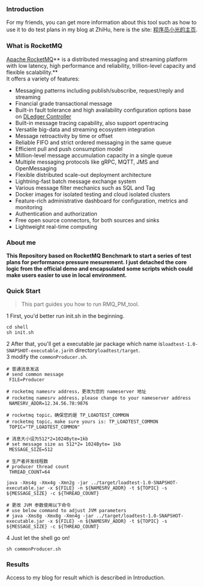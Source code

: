 <a name="pmFVo"></a>
### Introduction
For my friends, you can get more information about this tool such as how to use it to do test plans in my blog at ZhiHu, here is the site: [程序员小光的主页](https://www.zhihu.com/people/dongyaoo_HIT).
<a name="R12Hj"></a>
### What is RocketMQ
[Apache RocketMQ](https://rocketmq.apache.org/)** is a distributed messaging and streaming platform with low latency, high performance and reliability, trillion-level capacity and flexible scalability.**<br />It offers a variety of features:

- Messaging patterns including publish/subscribe, request/reply and streaming
- Financial grade transactional message
- Built-in fault tolerance and high availability configuration options base on [DLedger Controller](https://github.com/apache/rocketmq/blob/develop/docs/en/controller/quick_start.md)
- Built-in message tracing capability, also support opentracing
- Versatile big-data and streaming ecosystem integration
- Message retroactivity by time or offset
- Reliable FIFO and strict ordered messaging in the same queue
- Efficient pull and push consumption model
- Million-level message accumulation capacity in a single queue
- Multiple messaging protocols like gRPC, MQTT, JMS and OpenMessaging
- Flexible distributed scale-out deployment architecture
- Lightning-fast batch message exchange system
- Various message filter mechanics such as SQL and Tag
- Docker images for isolated testing and cloud isolated clusters
- Feature-rich administrative dashboard for configuration, metrics and monitoring
- Authentication and authorization
- Free open source connectors, for both sources and sinks
- Lightweight real-time computing
  <a name="P3cA6"></a>
### About me
**This Repository based on RocketMQ Benchmark to start a series of test plans for performance pressure mesurement. I just detached the core logic from the official demo and encapsulated some scripts which could make users easier to use in local environment.**
<a name="eivF3"></a>
### Quick Start
> This part guides you how to run RMQ_PM_tool.

1  First, you'd better run init.sh in the beginning.
```shell
cd shell
sh init.sh
```
2  After that, you'll get a executable jar package which name is`loadtest-1.0-SNAPSHOT-executable.jar`in directory`loadtest/target`.<br />3  modify the `commonProducer.sh`.
```shell
# 普通消息发送
# send common message
 FILE=Producer

# rocketmq namesrv address，更改为您的 nameserver 地址
# rocketmq namesrv address，please change to your nameserver address
 NAMESRV_ADDR=12.34.56.78:9876

# rocketmq topic，确保您的是 TP_LOADTEST_COMMON
# rocketmq topic，make sure yours is: TP_LOADTEST_COMMON
 TOPIC="TP_LOADTEST_COMMON"

# 消息大小设为512*2=1024Byte=1kb
# set message size as 512*2= 1024Byte= 1kb
 MESSAGE_SIZE=512

# 生产者并发线程数
# producer thread count
 THREAD_COUNT=64

java -Xms4g -Xmx4g -Xmn2g -jar ../target/loadtest-1.0-SNAPSHOT-executable.jar -x ${FILE} -n ${NAMESRV_ADDR} -t ${TOPIC} -s ${MESSAGE_SIZE} -c ${THREAD_COUNT}

# 更改 JVM 参数使用以下命令
# use below command to adjust JVM parameters
# java -Xms8g -Xmx8g -Xmn4g -jar ../target/loadtest-1.0-SNAPSHOT-executable.jar -x ${FILE} -n ${NAMESRV_ADDR} -t ${TOPIC} -s ${MESSAGE_SIZE} -c ${THREAD_COUNT}
```
4 Just let the shell go on!
```shell
sh commonProducer.sh
```
<a name="hyYew"></a>
### Results
Access to my blog for result which is described in Introduction.
